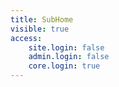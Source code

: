 ```yaml
---
title: SubHome
visible: true
access:
    site.login: false
    admin.login: false
    core.login: true
---
```


